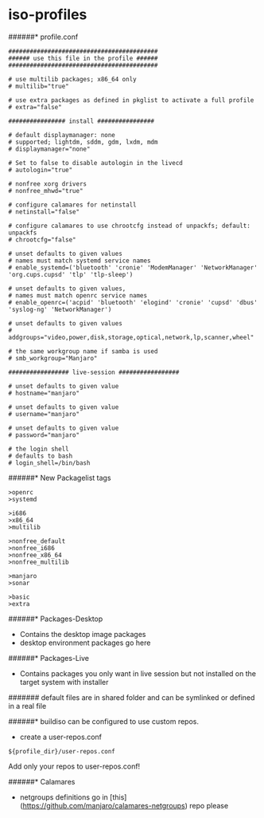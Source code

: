 iso-profiles
==========================

######* profile.conf

~~~
##########################################
###### use this file in the profile ######
##########################################

# use multilib packages; x86_64 only
# multilib="true"

# use extra packages as defined in pkglist to activate a full profile
# extra="false"

################ install ################

# default displaymanager: none
# supported; lightdm, sddm, gdm, lxdm, mdm
# displaymanager="none"

# Set to false to disable autologin in the livecd
# autologin="true"

# nonfree xorg drivers
# nonfree_mhwd="true"

# configure calamares for netinstall
# netinstall="false"

# configure calamares to use chrootcfg instead of unpackfs; default: unpackfs
# chrootcfg="false"

# unset defaults to given values
# names must match systemd service names
# enable_systemd=('bluetooth' 'cronie' 'ModemManager' 'NetworkManager' 'org.cups.cupsd' 'tlp' 'tlp-sleep')

# unset defaults to given values,
# names must match openrc service names
# enable_openrc=('acpid' 'bluetooth' 'elogind' 'cronie' 'cupsd' 'dbus' 'syslog-ng' 'NetworkManager')

# unset defaults to given values
# addgroups="video,power,disk,storage,optical,network,lp,scanner,wheel"

# the same workgroup name if samba is used
# smb_workgroup="Manjaro"

################# live-session #################

# unset defaults to given value
# hostname="manjaro"

# unset defaults to given value
# username="manjaro"

# unset defaults to given value
# password="manjaro"

# the login shell
# defaults to bash
# login_shell=/bin/bash
~~~

######* New Packagelist tags

~~~
>openrc
>systemd

>i686
>x86_64
>multilib

>nonfree_default
>nonfree_i686
>nonfree_x86_64
>nonfree_multilib

>manjaro
>sonar

>basic
>extra
~~~

######* Packages-Desktop
* Contains the desktop image packages
* desktop environment packages go here

######* Packages-Live
* Contains packages you only want in live session but not installed on the target system with installer


####### default files are in shared folder and can be symlinked or defined in a real file


######* buildiso can be configured to use custom repos.

* create a user-repos.conf

~~~
${profile_dir}/user-repos.conf
~~~

Add only your repos to user-repos.conf!

######* Calamares
* netgroups definitions go in [this] (https://github.com/manjaro/calamares-netgroups) repo please
